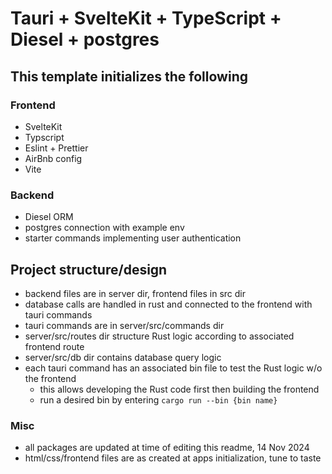 # Tauri + SvelteKit + TypeScript + Diesel + postgres

## This template initializes the following

### Frontend

- SvelteKit
- Typscript
- Eslint + Prettier
- AirBnb config
- Vite

### Backend

- Diesel ORM
- postgres connection with example env
- starter commands implementing user authentication

## Project structure/design

- backend files are in server dir, frontend files in src dir
- database calls are handled in rust and connected to the frontend with tauri commands
- tauri commands are in server/src/commands dir
- server/src/routes dir structure Rust logic according to associated frontend route
- server/src/db dir contains database query logic
- each tauri command has an associated bin file to test the Rust logic w/o the frontend
  - this allows developing the Rust code first then building the frontend
  - run a desired bin by entering `cargo run --bin {bin name}`

### Misc

- all packages are updated at time of editing this readme, 14 Nov 2024
- html/css/frontend files are as created at apps initialization, tune to taste
